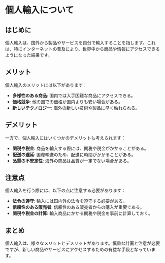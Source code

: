 # 個人輸入について

## はじめに
個人輸入は、国外から製品やサービスを自分で輸入することを指します。これは、特にインターネットの普及により、世界中から商品や情報にアクセスできるようになった結果です。

## メリット
個人輸入のメリットには以下があります：
- **多様性のある商品**: 国内では入手困難な商品にアクセスできる。
- **価格競争**: 他の国での価格が国内よりも安い場合がある。
- **新しいテクノロジー**: 海外の新しい技術や製品に早く触れられる。

## デメリット
一方で、個人輸入にはいくつかのデメリットも考えられます：
- **関税や税金**: 商品を輸入する際には、関税や税金がかかることがある。
- **配送の遅延**: 国際輸送のため、配送に時間がかかることがある。
- **品質の不安定性**: 海外の商品は品質が一定でない場合がある。

## 注意点
個人輸入を行う際には、以下の点に注意する必要があります：
- **法令の遵守**: 輸入には国内外の法令を遵守する必要がある。
- **信頼性のある販売者**: 信頼性のある販売者からの購入が重要である。
- **関税や税金の計算**: 輸入商品にかかる関税や税金を事前に計算しておく。

## まとめ
個人輸入は、様々なメリットとデメリットがあります。慎重な計画と注意が必要ですが、新しい商品やサービスにアクセスするための有益な手段となっています。
